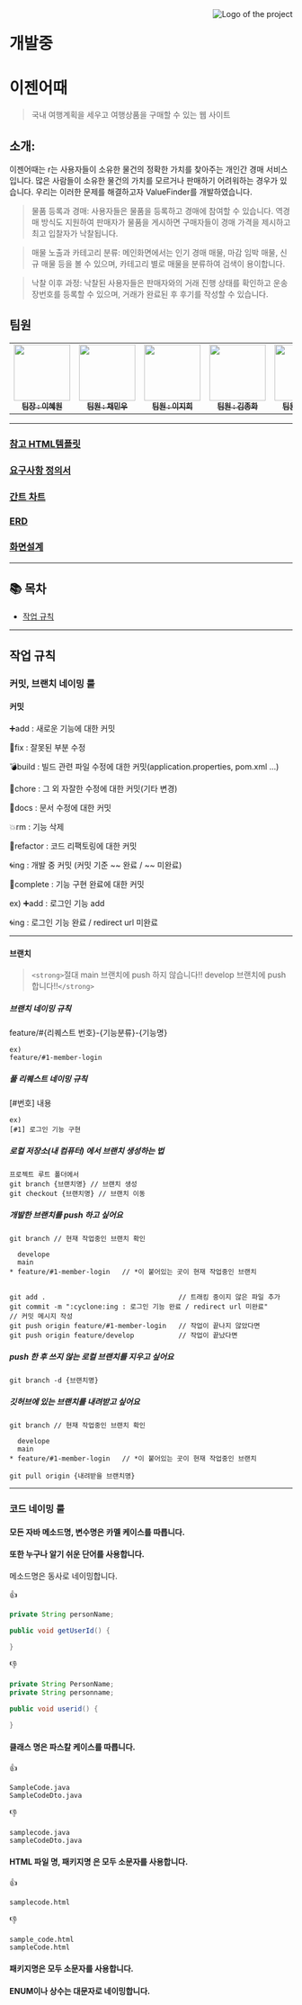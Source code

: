 <img src="./images/logo.png" alt="Logo of the project" align="right">

# 개발중

# 이젠어때

> 국내 여행계획을 세우고 여행상품을 구매할 수 있는 웹 사이트

## 소개:

이젠어때는 r는 사용자들이 소유한 물건의 정확한 가치를 찾아주는 개인간 경매 서비스입니다. 많은 사람들이 소유한 물건의 가치를 모르거나 판매하기 어려워하는 경우가 있습니다. 우리는 이러한 문제를 해결하고자 ValueFinder를 개발하였습니다.

> 물품 등록과 경매: 사용자들은 물품을 등록하고 경매에 참여할 수 있습니다. 역경매 방식도 지원하여 판매자가 물품을 게시하면 구매자들이 경매 가격을 제시하고 최고 입찰자가 낙찰됩니다.

> 매물 노출과 카테고리 분류: 메인화면에서는 인기 경매 매물, 마감 임박 매물, 신규 매물 등을 볼 수 있으며, 카테고리 별로 매물을 분류하여 검색이 용이합니다.

> 낙찰 이후 과정: 낙찰된 사용자들은 판매자와의 거래 진행 상태를 확인하고 운송장번호를 등록할 수 있으며, 거래가 완료된 후 후기를 작성할 수 있습니다.

## 팀원

<table>
  <tbody>
    <tr>
      <td align="center"><a href="https://github.com/Lee-hye-won"><img src="https://avatars.githubusercontent.com/u/105015513?v=4" width="100px;" alt=""/><br /><sub><b>팀장 : 이혜원</b></sub></a><br /></td>
      <td align="center"><a href="https://github.com/minwoochae"><img src="https://avatars.githubusercontent.com/u/130428663?v=4" width="100px;" alt=""/><br /><sub><b>팀원 : 채민우</b></sub></a><br /></td>
      <td align="center"><a href="https://github.com/leejiheee"><img src="https://avatars.githubusercontent.com/u/130732295?v=44" width="100px;" alt=""/><br /><sub><b>팀원 : 이지희</b></sub></a><br /></td>
      <td align="center"><a href="https://github.com/jhkim1102"><img src="https://avatars.githubusercontent.com/u/130732119?v=4" width="100px;" alt=""/><br /><sub><b>팀원 : 김종화</b></sub></a><br /></td>
      <td align="center"><a href="https://github.com/JOONGHWANLEE"><img src="https://avatars.githubusercontent.com/u/130732039?v=4" width="100px;" alt=""/><br /><sub><b>팀원 : 이중환</b></sub></a><br /></td>
    </tr>
  </tbody>
</table>
<hr>

### [참고 HTML템플릿](https://themewagon.github.io/travelo/)

### [요구사항 정의서](https://docs.google.com/spreadsheets/d/150WOxxBdb120Stql9RnWlvUK_vRlqHGH37nTVox6e8Y/edit#gid=0)

### [간트 차트](https://docs.google.com/spreadsheets/d/1WsOu9WPZ1T770cEXPiNKnxmyKw5zxnEFisGoHuBn0dU/edit?pli=1#gid=1115838130)

### [ERD](https://www.erdcloud.com/d/rK5xCRNKjYrEiHbsX)

### [화면설계](https://www.figma.com/file/JXdW6QzP7QEJbPIjqog2jp/Untitled?type=design&node-id=0-1&mode=design&t=Fxcg4JCad8AJw5UW-0)

<hr>

## 📚 목차

* [작업 규칙](#작업-규칙)

<hr>

## 작업 규칙

### 커밋, 브랜치 네이밍 룰

#### 커밋

➕add : 새로운 기능에 대한 커밋

🔧fix : 잘못된 부분 수정

💣build : 빌드 관련 파일 수정에 대한 커밋(application.properties, pom.xml ...)

📝chore : 그 외 자잘한 수정에 대한 커밋(기타 변경)

🔖docs : 문서 수정에 대한 커밋

💥rm : 기능 삭제

👻refactor : 코드 리팩토링에 대한 커밋

🌀ing : 개발 중 커밋 (커밋 기준 ~~ 완료 / ~~ 미완료)

🎉complete : 기능 구현 완료에 대한 커밋

ex)
➕add : 로그인 기능 add

🌀ing : 로그인 기능 완료 / redirect url 미완료

<hr>

#### 브랜치

> `<strong>`절대 main 브랜치에 push 하지 않습니다!! develop 브랜치에 push 합니다!!`</strong>`

##### 브랜치 네이밍 규칙

feature/#{리퀘스트 번호}-{기능분류}-{기능명}

```
ex)
feature/#1-member-login
```

##### 풀 리퀘스트 네이밍 규칙

[#번호] 내용

```
ex)
[#1] 로그인 기능 구현
```

##### 로컬 저장소(내 컴퓨터) 에서 브랜치 생성하는 법

```git
프로젝트 루트 폴더에서
git branch {브랜치명} // 브랜치 생성
git checkout {브랜치명} // 브랜치 이동
```

##### 개발한 브랜치를 push 하고 싶어요

```git
git branch // 현재 작업중인 브랜치 확인

  develope
  main
* feature/#1-member-login   // *이 붙어있는 곳이 현재 작업중인 브랜치


git add .                                 // 트래킹 중이지 않은 파일 추가
git commit -m ":cyclone:ing : 로그인 기능 완료 / redirect url 미완료"       // 커밋 메시지 작성
git push origin feature/#1-member-login   // 작업이 끝나지 않았다면
git push origin feature/develop           // 작업이 끝났다면
```

##### push 한 후 쓰지 않는 로컬 브랜치를 지우고 싶어요

```git
git branch -d {브랜치명}
```

##### 깃허브에 있는 브랜치를 내려받고 싶어요

```git
git branch // 현재 작업중인 브랜치 확인

  develope
  main
* feature/#1-member-login   // *이 붙어있는 곳이 현재 작업중인 브랜치

git pull origin {내려받을 브랜치명}
```

<hr>

### 코드 네이밍 룰

#### 모든 자바 메소드명, 변수명은 카멜 케이스를 따릅니다.

#### 또한 누구나 알기 쉬운 단어를 사용합니다.

메소드명은 동사로 네이밍합니다.

👍

```java
private String personName; 

public void getUserId() {

}
```

👎

```java
private String PersonName;
private String personname; 

public void userid() {

}
```

#### 클래스 명은 파스칼 케이스를 따릅니다.

👍

```text
SampleCode.java
SampleCodeDto.java
```

👎

```text
samplecode.java
sampleCodeDto.java
```

#### HTML 파일 명, 패키지명 은 모두 소문자를 사용합니다.

👍

```text
samplecode.html
```

👎

```text
sample_code.html
sampleCode.html
```

#### 패키지명은 모두 소문자를 사용합니다.

#### ENUM이나 상수는 대문자로 네이밍합니다.
